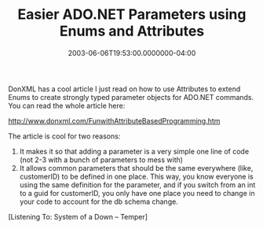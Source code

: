 ﻿---
title: Easier ADO.NET Parameters using Enums and Attributes
date: "2003-06-06T19:53:00.0000000-04:00"
description: DonXML has a cool article I just read on how to use Attributes to
featuredImage: /img/default-post-image.jpg
---

DonXML has a cool article I just read on how to use Attributes to extend Enums to create strongly typed parameter objects for ADO.NET commands. You can read the whole article here:

<http://www.donxml.com/FunwithAttributeBasedProgramming.htm>

The article is cool for two reasons:

1. It makes it so that adding a parameter is a very simple one line of code (not 2-3 with a bunch of parameters to mess with)
2. It allows common parameters that should be the same everywhere (like, customerID) to be defined in one place. This way, you know everyone is using the same definition for the parameter, and if you switch from an int to a guid for customerID, you only have one place you need to change in your code to account for the db schema change.

\[Listening To: System of a Down – Temper]

